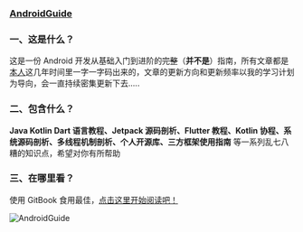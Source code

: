 ### [AndroidGuide](https://github.com/leavesC/AndroidGuide)

### 一、这是什么？

这是一份 Android 开发从基础入门到进阶的~~完整~~（**并不是**）指南，所有文章都是[本人](https://github.com/leavesC)这几年时间里一字一字码出来的，文章的更新方向和更新频率以我的学习计划为导向，会一直持续密集更新下去.....

### 二、包含什么？

**Java Kotlin Dart 语言教程、Jetpack 源码剖析、Flutter 教程、Kotlin 协程、系统源码剖析、多线程机制剖析、个人开源库、三方框架使用指南** 等一系列乱七八糟的知识点，希望对你有所帮助

### 三、在哪里看？

使用 GitBook 食用最佳，[点击这里开始阅读吧！](https://leavesc.gitbook.io/androidguide/)



![AndroidGuide](https://s1.ax1x.com/2020/08/23/dB3tQP.png)